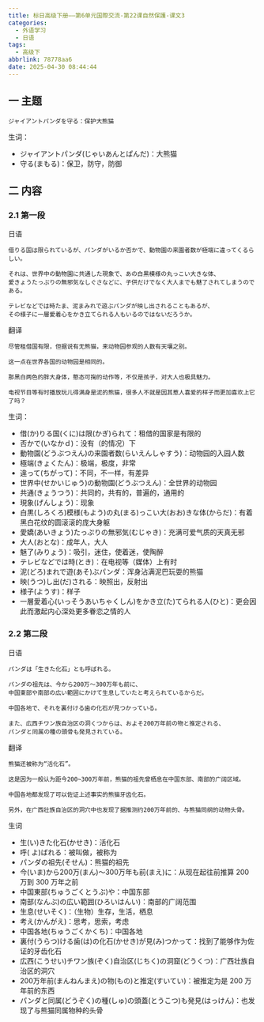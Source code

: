 ```yaml
---
title: 标日高级下册——第6单元国際交流-第22课自然保護-课文3
categories:
  - 外语学习
  - 日语
tags:
  - 高级下
abbrlink: 78778aa6
date: 2025-04-30 08:44:44
---
```

## 一 主题

```
ジャイアントパンダを守る：保护大熊猫
```

<!--more-->

生词：

* ジャイアントパンダ(じゃいあんとぱんだ)：大熊猫
* 守る(まもる)：保卫，防守，防御

## 二 内容

### 2.1 第一段

日语

```
借りる国は限られているが、パンダがいるか否かで、動物園の来園者数が極端に違ってくるらしい。

それは、世界中の動物園に共通した現象で、あの白黒模様の丸っこい大きな体、
愛きょうたっぷりの無邪気なしぐさなどに、子供だけでなく大人までも魅了されてしまうのである。

テレビなどでは時たま、泥まみれで遊ぶパンダが映し出されることもあるが、
その様子に一層愛着心をかき立てられる人もいるのではないだろうか。
```

翻译

```
尽管租借国有限，但据说有无熊猫，来动物园参观的人数有天壤之别。

这一点在世界各国的动物园是相同的。

那黑白两色的胖大身体，憨态可掬的动作等，不仅是孩子，对大人也极具魅力。

电视节目等有时播放玩儿得满身是泥的熊猫，很多人不就是因其惹人喜爱的样子而更加喜欢上它了吗？
```

生词：

* 借(か)りる国(くに)は限(かぎ)られて：租借的国家是有限的
* 否かで(いなかｄ)：没有（的情况）下
* 動物園(どうぶつえん)の来園者数(らいえんしゃすう)：动物园的入园人数
* 極端(きょくたん)：极端，极度，非常
* 違って(ちがって)：不同，不一样，有差异
* 世界中(せかいじゅう)の動物園(どうぶつえん)：全世界的动物园
* 共通(きょうつう)：共同的，共有的，普遍的，通用的
* 現象(げんしょう)：现象
* 白黒(しろくろ)模様(もよう)の丸(まる)っこい大(おお)きな体(からだ)：有着黑白花纹的圆滚滚的庞大身躯
* 愛嬌(あいきょう)たっぷりの無邪気(むじゃき)：充满可爱气质的天真无邪
* 大人(おとな)：成年人，大人
* 魅了(みりょう)：吸引，迷住，使着迷，使陶醉
* テレビなどでは時(とき)：在电视等（媒体）上有时
* 泥(どろ)まれで遊(あそ)ぶパンダ：浑身沾满泥巴玩耍的熊猫
* 映(うつ)し出(だ)される：映照出，反射出
* 様子(ようす)：样子
* 一層愛着心(いっそうあいちゃくしん)をかき立(た)てられる人(ひと)：更会因此而激起内心深处更多眷恋之情的人

### 2.2 第二段

日语

```
パンダは「生きた化石」とも呼ばれる。

パンダの祖先は、今から200万～300万年も前に、
中国東部や南部の広い範囲にかけて生息していたと考えられているからだ。

中国各地で、それを裏付ける歯の化石が見つかっている。

また、広西チワン族自治区の洞くつからは、およそ200万年前の物と推定される、
パンダと同属の種の頭骨も発見されている。
```

翻译

```
熊猫还被称为“活化石”。

这是因为一般认为距今200~300万年前，熊猫的祖先曾栖息在中国东部、南部的广阔区域。

中国各地都发现了可以佐证上述事实的熊猫牙齿化石。

另外，在广西壮族自治区的洞穴中也发现了据推测约200万年前的、与熊猫同纲的动物头骨。
```


生词

* 生(い)きた化石(かせき)：活化石
* 呼( よ)ばれる：被叫做，被称为
* パンダの祖先(そせん)：熊猫的祖先
* 今(いま)から200万(まん)～300万年も前(まえ)に：从现在起往前推算 200 万到 300 万年之前
* 中国東部(ちゅうごくとうぶ)や：中国东部
* 南部(なんぶ)の広い範囲(ひろいはんい)：南部的广阔范围
* 生息(せいそく)：（生物）生存，生活，栖息
* 考え(かんがえ)：思考，思索，考虑
* 中国各地(ちゅうごくかくち)：中国各地
* 裏付(うらつ)ける歯(は)の化石(かせき)が見(み)つかって：找到了能够作为佐证的牙齿化石
* 広西(こうせい)チワン族(ぞく)自治区(じちく)の洞窟(どうくつ)：广西壮族自治区的洞穴
* 200万年前(まんねんまえ)の物(もの)と推定(すいてい)：被推定为是 200 万年前的东西
* パンダと同属(どうぞく)の種(しゅ)の頭蓋(とうこつ)も発見(はっけん)：也发现了与熊猫同属物种的头骨


